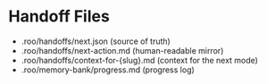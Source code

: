 # Handoff Files

- .roo/handoffs/next.json (source of truth)
- .roo/handoffs/next-action.md (human-readable mirror)
- .roo/handoffs/context-for-{slug}.md (context for the next mode)
- .roo/memory-bank/progress.md (progress log)

